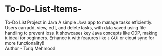 # To-Do-List-Items-
To-Do List Project in Java A simple Java app to manage tasks efficiently. Users can add, view, edit, and delete tasks, with data saved using file handling to prevent loss. It showcases key Java concepts like OOP, making it ideal for beginners. Enhance it with features like a GUI or cloud sync for more functionality!!
<br>
Author - Tariq Mehmood

